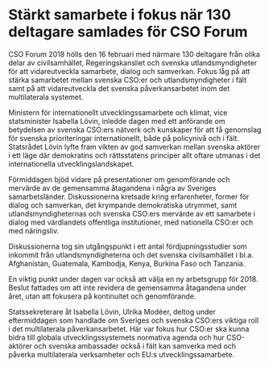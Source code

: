# Stärkt samarbete i fokus när 130 deltagare samlades för CSO Forum

CSO Forum 2018 hölls den 16 februari med närmare 130 deltagare från olika delar av civilsamhället, Regeringskansliet och svenska utlandsmyndigheter för att vidareutveckla samarbete, dialog och samverkan. Fokus låg på att stärka samarbetet mellan svenska CSO:er och utlandsmyndigheter i fält samt på att vidareutveckla det svenska påverkansarbetet inom det multilaterala systemet.


Ministern för internationellt utvecklingssamarbete och klimat, vice statsminister Isabella Lövin, inledde dagen med ett anförande om betydelsen av svenska CSO:ers nätverk och kunskaper för att få genomslag för svenska prioriteringar internationellt, både på policynivå och i fält. Statsrådet Lövin lyfte fram vikten av god samverkan mellan svenska aktörer i ett läge där demokratins och rättsstatens principer allt oftare utmanas i det internationella utvecklingslandskapet.

Förmiddagen bjöd vidare på presentationer om genomförande och mervärde av de gemensamma åtagandena i några av Sveriges samarbetsländer. Diskussionerna kretsade kring erfarenheter, former för dialog och samverkan, det krympande demokratiska utrymmet, samt utlandsmyndigheternas och svenska CSO:ers mervärde av ett samarbete i dialog med värdlandets offentliga institutioner, med nationella CSO:er och med näringsliv.

Diskussionerna tog sin utgångspunkt i ett antal fördjupningsstudier som inkommit från utlandsmyndigheterna och det svenska civilsamhället i bl.a. Afghanistan, Guatemala, Kambodja, Kenya, Burkina Faso och Tanzania.

En viktig punkt under dagen var också att välja en ny arbetsgrupp för 2018\. Beslut fattades om att inte revidera de gemensamma åtagandena under året, utan att fokusera på kontinuitet och genomförande.

Statssekreterare åt Isabella Lövin, Ulrika Modéer, deltog under eftermiddagen som handlade om Sveriges och svenska CSO:ers viktiga roll i det multilaterala påverkansarbetet. Här var fokus hur CSO:er ska kunna bidra till globala utvecklingssystemets normativa agenda och hur CSO\-aktörer och svenska ambassader också i fält kan samverka med och påverka multilaterala verksamheter och EU:s utvecklingssamarbete.
